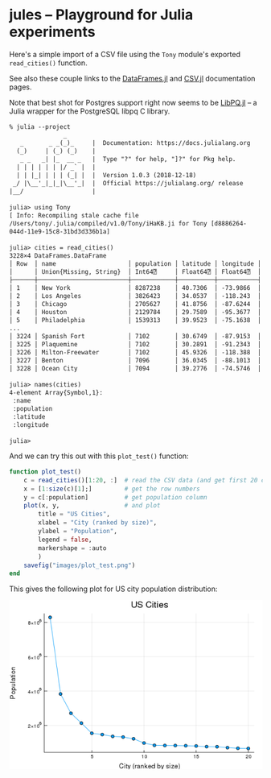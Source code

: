 # jules – Playground for Julia experiments

Here's a simple import of a CSV file using the `Tony` module's exported
`read_cities()` function.

See also these couple links to the
[DataFrames.jl](https://juliadata.github.io/DataFrames.jl/stable/index.html)
and
[CSV.jl](https://juliadata.github.io/CSV.jl/stable/index.html)
documentation pages.

Note that best shot for Postgres support right now seems to be [LibPQ.jl](https://github.com/invenia/LibPQ.jl) –
a Julia wrapper for the PostgreSQL libpq C library.


```
% julia --project
               _
   _       _ _(_)_     |  Documentation: https://docs.julialang.org
  (_)     | (_) (_)    |
   _ _   _| |_  __ _   |  Type "?" for help, "]?" for Pkg help.
  | | | | | | |/ _` |  |
  | | |_| | | | (_| |  |  Version 1.0.3 (2018-12-18)
 _/ |\__'_|_|_|\__'_|  |  Official https://julialang.org/ release
|__/                   |

julia> using Tony
[ Info: Recompiling stale cache file /Users/tony/.julia/compiled/v1.0/Tony/iHaKB.ji for Tony [d8886264-044d-11e9-15c8-31bd3d336b1a]

julia> cities = read_cities()
3228×4 DataFrames.DataFrame
│ Row  │ name                    │ population │ latitude │ longitude │
│      │ Union{Missing, String}  │ Int64⍰     │ Float64⍰ │ Float64⍰  │
├──────┼─────────────────────────┼────────────┼──────────┼───────────┤
│ 1    │ New York                │ 8287238    │ 40.7306  │ -73.9866  │
│ 2    │ Los Angeles             │ 3826423    │ 34.0537  │ -118.243  │
│ 3    │ Chicago                 │ 2705627    │ 41.8756  │ -87.6244  │
│ 4    │ Houston                 │ 2129784    │ 29.7589  │ -95.3677  │
│ 5    │ Philadelphia            │ 1539313    │ 39.9523  │ -75.1638  │
...
│ 3224 │ Spanish Fort            │ 7102       │ 30.6749  │ -87.9153  │
│ 3225 │ Plaquemine              │ 7102       │ 30.2891  │ -91.2343  │
│ 3226 │ Milton-Freewater        │ 7102       │ 45.9326  │ -118.388  │
│ 3227 │ Benton                  │ 7096       │ 36.0345  │ -88.1013  │
│ 3228 │ Ocean City              │ 7094       │ 39.2776  │ -74.5746  │

julia> names(cities)
4-element Array{Symbol,1}:
 :name      
 :population
 :latitude  
 :longitude

julia>
```

And we can try this out with this `plot_test()` function:

```julia
function plot_test()
    c = read_cities()[1:20, :]  # read the CSV data (and get first 20 cities)
    x = [1:size(c)[1];]         # get the row numbers
    y = c[:population]          # get population column
    plot(x, y,                  # and plot
        title = "US Cities",
        xlabel = "City (ranked by size)",
        ylabel = "Population",
        legend = false,
        markershape = :auto
        )
    savefig("images/plot_test.png")
end
```

This gives the following plot for US city population distribution:

![plot_test.png](./images/plot_test.png)

